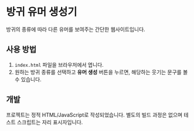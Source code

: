 # 방귀 유머 생성기

방귀의 종류에 따라 다른 유머를 보여주는 간단한 웹사이트입니다.

## 사용 방법

1. `index.html` 파일을 브라우저에서 엽니다.
2. 원하는 방귀 종류를 선택하고 **유머 생성** 버튼을 누르면, 해당하는 웃기는 문구를 볼 수 있습니다.

## 개발

프로젝트는 정적 HTML/JavaScript로 작성되었습니다. 별도의 빌드 과정은 없으며 테스트 스크립트는 자리 표시자입니다.

